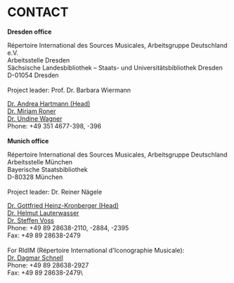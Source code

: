 # CONTACT

**Dresden office**

Répertoire International des Sources Musicales, Arbeitsgruppe Deutschland e.V.\
Arbeitsstelle Dresden\
Sächsische Landesbibliothek – Staats- und Universitätsbibliothek Dresden\
D-01054 Dresden\
\
Project leader: Prof. Dr. Barbara Wiermann

[Dr. Andrea Hartmann (Head)](mailto:andrea.hartmann@slub-dresden.de)\
[Dr. Miriam Roner](mailto:miriam.roner@slub-dresden.de)\
[Dr. Undine Wagner](mailto:undine.wagner@t-online.de)  \
Phone: +49 351 4677-398, -396\
\
**Munich office**

Répertoire International des Sources Musicales, Arbeitsgruppe Deutschland\
Arbeitsstelle München\
Bayerische Staatsbibliothek\
D-80328 München\
\
Project leader: Dr. Reiner Nägele

[Dr. Gottfried Heinz-Kronberger (Head)](mailto:Gottfried.Heinz-Kronberger@bsb-muenchen.de)\
[Dr. Helmut Lauterwasser](mailto:helmut.lauterwasser@bsb-muenchen.de)\
[Dr. Steffen Voss](mailto:Steffen.Voss@bsb-muenchen.de)\
Phone: +49 89 28638-2110, -2884, -2395\
Fax: +49 89 28638-2479\
\
For RIdIM (Répertoire International d'Iconographie Musicale):\
[Dr. Dagmar Schnell](mailto:dagmar.schnell@bsb-muenchen.de)\
Phone: +49 89 28638-2927\
Fax: +49 89 28638-2479\
